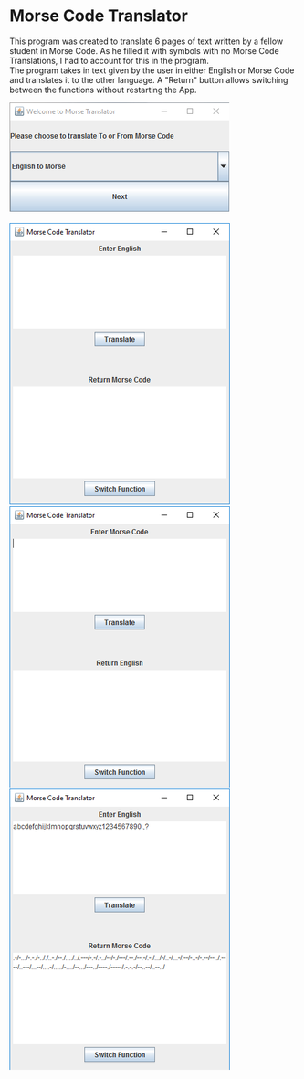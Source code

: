 # Morse Code Translator

This program was created to translate 6 pages of text written by a fellow student in Morse Code.  As he filled it with symbols with no Morse Code Translations, I had to account for this in the program.  
The program takes in text given by the user in either English or Morse Code and translates it to the other language.  A "Return" button allows switching between the functions without restarting the App.  

![alt text](https://github.com/KRagula/WebPortfolio/blob/master/MorseTranslator/Screenshots/Entry.png)
<br/><br/>
![alt text](https://github.com/KRagula/WebPortfolio/blob/master/MorseTranslator/Screenshots/English.png)
![alt text](https://github.com/KRagula/WebPortfolio/blob/master/MorseTranslator/Screenshots/Morse.png)
![alt text](https://github.com/KRagula/WebPortfolio/blob/master/MorseTranslator/Screenshots/Translate.png)
